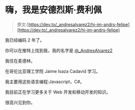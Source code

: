 # 嗨，我是安德烈斯·费利佩

> 原文:[https://dev.to/_andresalvarez2/hi-im-andrs-felipe](https://dev.to/_andresalvarez2/hi-im-andrs-felipe)

我已经编码 2 年了。

你可以在推特上找到我，我的名字是 [@_AndresAlvarez2](https://twitter.com/_AndresAlvarez2)

我住在麦德林。

在哥伦比亚理工学院 Jaime Isaza Cadavid 学习。

我主要用这些语言编程:Javascript，C#。

我目前正在学习更多关于 Web 开发和移动开发的知识。

很高兴见到你。